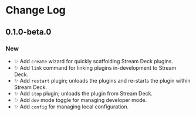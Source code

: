 <!--

## {version}

🚨 Breaking
✨ New
🐞 Fix
♻️ Refactor / Enhance / Update

-->

# Change Log

## 0.1.0-beta.0

### New

- ✨ Add `create` wizard for quickly scaffolding Stream Deck plugins.
- ✨ Add `link` command for linking plugins in-development to Stream Deck.
- ✨ Add `restart` plugin; unloads the plugins and re-starts the plugin within Stream Deck.
- ✨ Add `stop` plugin; unloads the plugin from Stream Deck.
- ✨ Add `dev` mode toggle for managing developer mode.
- ✨ Add `config` for managing local configuration.
